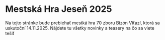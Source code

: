 # Mestská Hra Jeseň 2025
Na tejto stránke bude prebiehať mestká hra 70 zboru Bizón Víťazí, ktorá sa uskutoční 14.11.2025.  Nájdete tu všetky novinky a teasery na čo sa viete tešiť 
